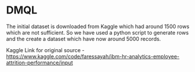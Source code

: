 # DMQL

The initial dataset is downloaded from Kaggle which had around 1500 rows which are not sufficient. So we have used a python script to generate rows and the create a dataset which have now around 5000 records.

Kaggle Link for original source - https://www.kaggle.com/code/faressayah/ibm-hr-analytics-employee-attrition-performance/input
